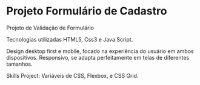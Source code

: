 
# Projeto Formulário de Cadastro

Projeto de Validação de Formulário 

Tecnologias utilizadas HTML5, Css3 e Java Script.

Design desktop first e mobile, focado na experiência do usuário em ambos dispositivos.
Responsivo, se adapta perfeitamente em telas de diferentes tamanhos.

Skills Project:
Variáveis de CSS,
Flexbox,
e CSS Grid.
